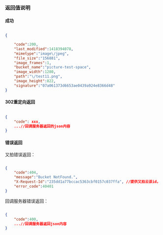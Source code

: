 
### 返回值说明

#### 成功

```json

{

    "code":200,
    "last_modified":1418394078,
    "mimetype":"image\/jpeg",
    "file_size":"156881",
    "image_frames":1,
    "bucket_name":"picture-test-space",
    "image_width":1280,
    "path":"\/test11.png",
    "image_height":822,
    "signature":"07a061373d6653ae0439a924e8366d48"
}

```

#### 302重定向返回

```json

{
    "code": xxx,
    ...//回调服务器返回的json内容
}

```

#### 错误返回

又拍错误返回：

```json

{
    "code":404,
    "message":"Bucket NotFound.",
    "X-Request-Id":"235dd1a77bccac5363cbf0157c037ffa", //提供又拍云该id，可以更好的排查错误
    "error_code":40401
}

```

回调服务器错误返回：

```json

{
    "code":400,
    ...//回调服务器返回json内容
}

```
